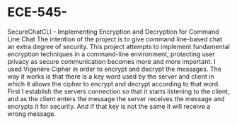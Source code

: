 # ECE-545-
SecureChatCLI - Implementing Encryption and Decryption for Command Line Chat
The intention of the project is to give command line-based chat an extra degree of security. This project attempts to implement fundamental encryption techniques in a command-line environment, protecting user privacy as secure communication becomes more and more important.
I used Vigenère Cipher in order to encrypt and decrypt the messages. The way it works is that there is a key word used by the server and client in which it allows the cipher to encrypt and decrypt according to that word. First I establish the servers connection so that it starts listening to the client, and as the client enters the message the server receives the message and encrypts it for security. And if that key is not the same it will receive a wrong message.
